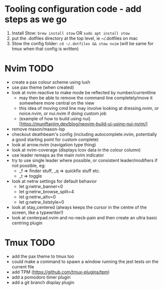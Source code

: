 # Tooling configuration code - add steps as we go

1. Install Stow: `brew install stow` OR `sudo apt install stow`
1. put the .dotfiles directory at the top level, ie ~/.dotfiles on mac
1. Stow the config folder: `cd ~/.dotfiles && stow nvim` (will be same for tmux when that config is written)

# Nvim TODO

- create a pax colour scheme using lush
- use pax theme (when created)
- look at nvim reactive to make mode be reflected by number/currentline
  - may then be able to remove the command line completely/move it somewhere more central on the view
  - this idea of moving cmd line may involve looking at dressing.nvim, or noice.nvim, or nui.nvim if doing custom job
  - (example of how to build using nui)[https://muniftanjim.dev/blog/neovim-build-ui-using-nui-nvim/]
- remove mason/mason-lsp
- checkout deathbeam's config (including autocomplete.nvim, potentially a good starting point for custom complete)
- look at arrow.nvim (navigation type thing)
- look at nvim-coverage (displays lcov data in the colour column)
- use leader remaps as the main nvim indicator
- try to use single leader where possible, or consistent leader/modifiers if not possible, eg:
  - \_f => finder stuff, \_q => quickfix stuff etc.
  - \_<something>t => toggle <something>
- look at netrw settings for default behavior
  - let g:netrw_banner=0
  - let g:netrw_browse_split=4
  - let g:netrw_altv=0
  - let g:netrw_liststyle=0
- look at stay_centered (always keeps the cursor in the centre of the screen, like a typewriter!)
- look at centerpad.nvim and no-neck-pain and then create an ultra basic centring plugin

# Tmux TODO

- add the pax theme to tmux too
- could make a command to spawn a window running the jest tests on the current file
- add TPM (https://github.com/tmux-plugins/tpm)
- add a pomodoro timer plugin
- add a git branch display plugin
